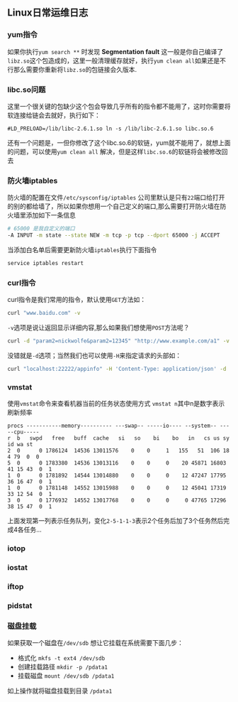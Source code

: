 Linux日常运维日志
----

### yum指令
如果你执行`yum search **` 时发现 **Segmentation fault** 这一般是你自己编译了`libz.so`这个包造成的，这里一般清理缓存就好，执行`yum clean all`如果还是不行那么需要你重新将`libz.so`的包链接会久版本.

### libc.so问题
这里一个很关键的包缺少这个包会导致几乎所有的指令都不能用了，这时你需要将软连接给链会去就好，执行如下：
```shell
#LD_PRELOAD=/lib/libc-2.6.1.so ln -s /lib/libc-2.6.1.so libc.so.6
```
还有一个问题是，一但你修改了这个libc.so.6的软链，yum就不能用了，就想上面的问题，可以使用`yum clean all` 解决，但是这样`libc.so.6`的软链将会被修改回去

### 防火墙iptables
防火墙的配置在文件`/etc/sysconfig/iptables` 
公司里默认是只有`22`端口给打开的别的都给墙了，所以如果你想用一个自己定义的端口,那么需要打开防火墙在防火墙里添加如下一条信息
```sh
# 65000 是我自定义的端口
-A INPUT -m state --state NEW -m tcp -p tcp --dport 65000 -j ACCEPT 
```
当添加白名单后需要更新防火墙`iptables`执行下面指令
```sh
service iptables restart
```
### curl指令
curl指令是我们常用的指令，默认使用`GET`方法如：
```sh
curl "www.baidu.com" -v
```

`-v`选项是说让返回显示详细内容,那么如果我们想使用`POST`方法呢？

```sh
curl -d "param2=nickwolfe&param2=12345" "http://www.example.com/a1" -v
```
没错就是`-d`选项；当然我们也可以使用`-H`来指定请求的头部如：
```sh
curl "localhost:22222/appinfo" -H 'Content-Type: application/json' -d '[{"id":1,"app_name":"xyz"},{"id":2,"app_name":"abc"}]' -v
```

### vmstat
使用`vmstat`命令来查看机器当前的任务状态使用方式 `vmstat n`其中n是数字表示刷新频率

```
procs -----------memory---------- ---swap-- -----io---- --system-- -----cpu-----
r  b   swpd   free   buff  cache   si   so    bi    bo   in   cs us sy id wa st
2  0      0 1786124  14536 13011576    0    0     1   155   51  106 18  4 79  0  0	
5  0      0 1783380  14536 13013116    0    0     0    20 45871 16803 41 15 43  0  1	
1  0      0 1781892  14544 13014880    0    0     0    12 47247 17795 36 16 47  0  1	
1  0      0 1781148  14552 13015988    0    0     0    12 45041 17319 33 12 54  0  1	
3  0      0 1776932  14552 13017768    0    0     0     0 47765 17296 38 15 47  0  1
```

上面发现第一列表示任务队列，变化`2-5-1-1-3`表示2个任务后加了3个任务然后完成4各任务...

### iotop

### iostat

### iftop

### pidstat

### 磁盘挂载
如果获取一个磁盘在`/dev/sdb` 想让它挂载在系统需要下面几步：

* 格式化 `mkfs -t ext4 /dev/sdb`
* 创建挂载路径 `mkdir -p /pdata1`
* 挂载磁盘 `mount /dev/sdb /pdata1`

如上操作就将磁盘挂载到目录 `/pdata1`
